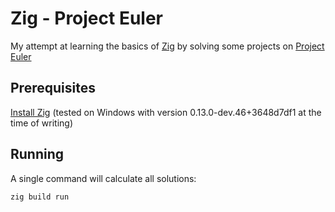 # Zig - Project Euler

My attempt at learning the basics of [Zig] by solving some projects on [Project Euler]

## Prerequisites

[Install Zig] (tested on Windows with version 0.13.0-dev.46+3648d7df1 at the time of writing)

## Running

A single command will calculate all solutions:

```
zig build run
```

[Install Zig]: https://ziglang.org/download/
[Project Euler]: https://projecteuler.net
[Zig]: https://ziglang.org/
